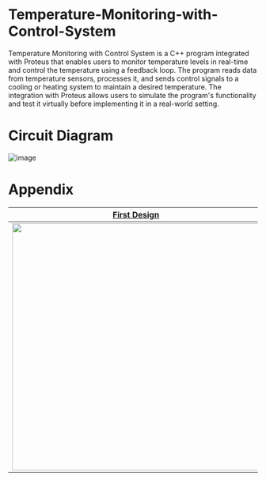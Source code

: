 # Temperature-Monitoring-with-Control-System
Temperature Monitoring with Control System is a C++ program integrated with Proteus that enables users to monitor temperature levels in real-time and control the temperature using a feedback loop. The program reads data from temperature sensors, processes it, and sends control signals to a cooling or heating system to maintain a desired temperature. The integration with Proteus allows users to simulate the program's functionality and test it virtually before implementing it in a real-world setting.
# Circuit Diagram
![image](https://user-images.githubusercontent.com/80136683/224233503-6c501371-5855-4039-ba23-84e5f7aeb477.png)
# Appendix
[First Design](https://www.tinkercad.com/things/jx0teZxgTTy-cool-bigery-snicket) |
--- |
<img src="https://github.com/HorikitaSuzuneTsundere/Temperature-Monitoring-with-Control-System/assets/80136683/01db121e-792f-4421-86a3-bbc7686b919a" width="500" /> |


